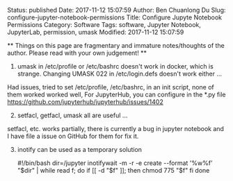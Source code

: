 Status: published
Date: 2017-11-12 15:07:59
Author: Ben Chuanlong Du
Slug: configure-jupyter-notebook-permissions
Title: Configure Jupyte Notebook Permissions
Category: Software
Tags: software, Jupyter Notebook, JupyterLab, permission, umask
Modified: 2017-11-12 15:07:59

**
Things on this page are fragmentary and immature notes/thoughts of the author.
Please read with your own judgement!
**

1. umask in /etc/profile or /etc/bashrc doesn't work in docker,
    which is strange.
    Changing UMASK 022 in /etc/login.defs doesn't work either ...

Had issues, 
tried to set /etc/profile, /etc/bashrc, in an init script, none of them worked worked well,
For JupyterHub, you can configure in the *.py file
https://github.com/jupyterhub/jupyterhub/issues/1402

2. setfacl, getfacl, umask all are useful ...

setfacl, etc. works partially, 
there is currently a bug in jupyter notebook 
and I have file a issue on GitHub for them for fix it.

3. inotify can be used as a temporary solution 

    #!/bin/bash
    dir=/jupyter
    inotifywait -m -r -e create --format '%w%f' "$dir" | while read f; do
        if [[ -d "$f" ]]; then
            chmod 775 "$f"
        fi
    done
